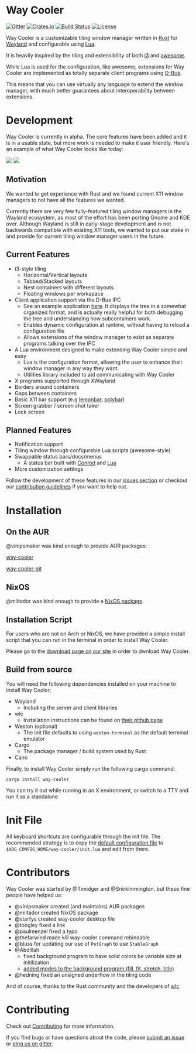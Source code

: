 # Way Cooler
[![Gitter](https://badges.gitter.im/Immington-Industries/way-cooler.svg)](https://gitter.im/Immington-Industries/way-cooler?utm_source=badge&utm_medium=badge&utm_campaign=pr-badge)
[![Crates.io](https://img.shields.io/crates/v/way-cooler.svg)](https://crates.io/crates/way-cooler)
[![Build Status](https://travis-ci.org/way-cooler/way-cooler.svg?branch=master)](https://travis-ci.org/way-cooler/way-cooler)
[![License](https://img.shields.io/badge/license-MIT-blue.svg)](https://github.com/way-cooler/way-cooler/)

Way Cooler is a customizable tiling window manager written in [Rust][] for [Wayland][wayland] and configurable using [Lua][].

It is heavily inspired by the tiling and extensibility of both [i3][] and [awesome][].

While Lua is used for the configuration, like awesome, extensions for Way Cooler are implemented as totally separate client programs using [D-Bus][].

This means that you can use virtually any language to extend the window manager, with much better guarantees about interoperability between extensions.

# Development

Way Cooler is currently in alpha. The core features have been added and it is in a usable state, but more work is needed to
make it user friendly. Here's an example of what Way Cooler looks like today:


[![](http://imgur.com/A3V5x28.png)](http://imgur.com/A3V5x28.png)
[![](http://i.imgur.com/e89P4hw.png)](http://i.imgur.com/e89P4hw.png)

## Motivation

We wanted to get experience with Rust and we found current X11 window managers to not have all the features we wanted.

Currently there are very few fully-featured tiling window managers in the Wayland ecosystem, as most of the effort has been porting Gnome and KDE over. Although Wayland is still in early-stage development
and is not backwards compatible with existing X11 tools, we wanted to put our stake in and provide for current tiling window manager users in the future.


## Current Features
- i3-style tiling
  * Horizontal/Vertical layouts
  * Tabbed/Stacked layouts
  * Nest containers with different layouts
  * Floating windows per workspace
- Client application support via the D-Bus IPC
  * See an example application [here](https://github.com/way-cooler/Way-Cooler-Example-Clients). It displays the tree in a somewhat organized format, and is actually really helpful for both debugging the tree and understanding how subcontainers work.
  * Enables dynamic configuration at runtime, without having to reload a configuration file
  * Allows extensions of the window manager to exist as separate programs talking over the IPC
- A Lua environment designed to make extending Way Cooler simple and easy
  * Lua is the configuration format, allowing the user to enhance their window manager in any way they want.
  * Utilities library included to aid communicating with Way Cooler
- X programs supported through XWayland
- Borders around containers
- Gaps between containers
- Basic X11 bar support (e.g [lemonbar][], [polybar][])
- Screen grabber / screen shot taker
- Lock screen

## Planned Features

- Notification support
- Tiling window through configurable Lua scripts (awesome-style)
- Swappable status bars/docs/menus
  * A status bar built with [Conrod](https://github.com/PistonDevelopers/conrod) and [Lua][]
- More customization settings

Follow the development of these features in our [issues section] or checkout our [contribution guidelines](#Contributing) if you want to help out.

# Installation

## On the AUR

@vinipsmaker was kind enough to provide AUR packages:

[way-cooler][way-cooler-aur]

[way-cooler-git][way-cooler-git-aur]

## NixOS

@miltador was kind enough to provide a [NixOS package](https://github.com/NixOS/nixpkgs/blob/master/pkgs/applications/window-managers/way-cooler/default.nix).

## Installation Script

For users who are not on Arch or NixOS, we have provided a simple install script that you can run in the terminal in order to install Way Cooler.

Please go to the [download page on our site](http://way-cooler.org/download) in order to dwnload Way Cooler.

## Build from source

You will need the following dependencies installed on your machine to install Way Cooler:
- Wayland
  * Including the server and client libraries
- wlc
  * Installation instructions can be found on [their github page](https://github.com/Cloudef/wlc)
- Weston (optional)
  * The init file defaults to using `weston-terminal` as the default terminal emulator
- Cargo
  * The package manager / build system used by Rust
- Cairo

Finally, to install Way Cooler simply run the following cargo command:

```shell
cargo install way-cooler
```

You can try it out while running in an X environment, or switch to a TTY and run it as a standalone

# Init File

All keyboard shortcuts are configurable through the init file. The recommended strategy is to copy the [default configuration file](https://github.com/way-cooler/way-cooler/blob/master/config/init.lua) to `$XDG_CONFIG_HOME/way-cooler/init.lua` and edit from there.

# Contributors
Way Cooler was started by @Timidger and @SnirkImmington, but these fine people have helped us:

- @vinipsmaker created (and maintains) AUR packages
- @miltador created NixOS package
- @starfys created way-cooler desktop file
- @toogley fixed a link
- @paulmenzel fixed a typo
- @thefarwind made kill way-cooler command rebindable
- @bluss for updating our use of `PetGraph` to use `StableGraph`
- @Abdillah
  + fixed background program to have solid colors be variable size at initilization
  + [added modes to the background program (fill, fit, stretch, title)](https://github.com/way-cooler/way-cooler-bg/pull/6#pullrequestreview-32859779)
- @hedning fixed an unsigned underflow in the tiling code

And of course, thanks to the Rust community and the developers of [wlc].

# Contributing
Check out [Contributing](Contributing.md) for more information.

If you find bugs or have questions about the code, please [submit an issue] or [ping us on gitter][gitter].

[Rust]: https://www.rust-lang.org
[wayland]: https://wayland.freedesktop.org/
[Lua]: https://lua.org/
[wlc]: https://github.com/Cloudef/wlc
[i3]: https://i3wm.org
[D-Bus]: https://www.freedesktop.org/wiki/Software/dbus/
[awesome]: https://awesomewm.org/
[polybar]: https://github.com/jaagr/polybar
[lemonbar]: https://github.com/LemonBoy/bar
[issues section]: https://github.com/Immington-Industries/way-cooler/issues
[submit an issue]: https://github.com/Immington-Industries/way-cooler/issues/new
[gitter]: https://gitter.im/Immington-Industries/way-cooler?utm_source=badge&utm_medium=badge&utm_campaign=pr-badge&utm_content=badge
[way-cooler-aur]: https://aur.archlinux.org/packages/way-cooler/
[way-cooler-git-aur]: https://aur.archlinux.org/packages/way-cooler-git/
